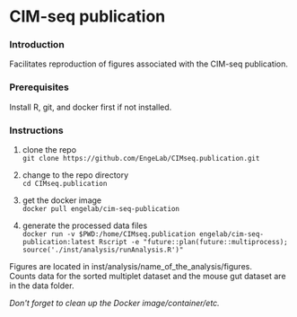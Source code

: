 CIM-seq publication
================

### Introduction

Facilitates reproduction of figures associated with the CIM-seq publication.

### Prerequisites

Install R, git, and docker first if not installed.

### Instructions

1.  clone the repo<br/> `git clone https://github.com/EngeLab/CIMseq.publication.git`

2.  change to the repo directory<br/> `cd CIMseq.publication`

3.  get the docker image<br/> `docker pull engelab/cim-seq-publication`

4.  generate the processed data files<br/> `docker run -v $PWD:/home/CIMseq.publication engelab/cim-seq-publication:latest Rscript -e "future::plan(future::multiprocess); source('./inst/analysis/runAnalysis.R')"`

Figures are located in inst/analysis/name\_of\_the\_analysis/figures.<br/> Counts data for the sorted multiplet dataset and the mouse gut dataset are in the data folder.

*Don't forget to clean up the Docker image/container/etc.*
